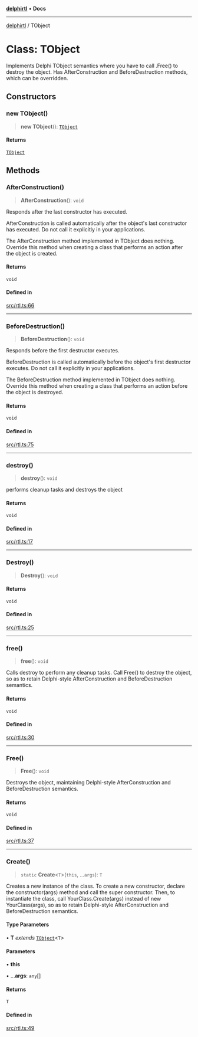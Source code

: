 [**delphirtl**](../README.md) • **Docs**

***

[delphirtl](../globals.md) / TObject

# Class: TObject

Implements Delphi TObject semantics where you have to call .Free() to destroy the object.
Has AfterConstruction and BeforeDestruction methods, which can be overridden.

## Constructors

### new TObject()

> **new TObject**(): [`TObject`](TObject.md)

#### Returns

[`TObject`](TObject.md)

## Methods

### AfterConstruction()

> **AfterConstruction**(): `void`

Responds after the last constructor has executed.

AfterConstruction is called automatically after the object's last constructor has executed. Do not call it explicitly in your applications.

The AfterConstruction method implemented in TObject does nothing. Override this method when creating a class that performs an action after the object is created.

#### Returns

`void`

#### Defined in

[src/rtl.ts:66](https://github.com/chuacw/delphirtl/blob/99d8c44e63124381b30b888cd4b51a7f5a9f03a2/src/rtl.ts#L66)

***

### BeforeDestruction()

> **BeforeDestruction**(): `void`

Responds before the first destructor executes.

BeforeDestruction is called automatically before the object's first destructor executes. Do not call it explicitly in your applications.

The BeforeDestruction method implemented in TObject does nothing. Override this method when creating a class that performs an action before the object is destroyed.

#### Returns

`void`

#### Defined in

[src/rtl.ts:75](https://github.com/chuacw/delphirtl/blob/99d8c44e63124381b30b888cd4b51a7f5a9f03a2/src/rtl.ts#L75)

***

### destroy()

> **destroy**(): `void`

performs cleanup tasks and destroys the object

#### Returns

`void`

#### Defined in

[src/rtl.ts:17](https://github.com/chuacw/delphirtl/blob/99d8c44e63124381b30b888cd4b51a7f5a9f03a2/src/rtl.ts#L17)

***

### Destroy()

> **Destroy**(): `void`

#### Returns

`void`

#### Defined in

[src/rtl.ts:25](https://github.com/chuacw/delphirtl/blob/99d8c44e63124381b30b888cd4b51a7f5a9f03a2/src/rtl.ts#L25)

***

### free()

> **free**(): `void`

Calls destroy to perform any cleanup tasks. Call Free() to destroy the object, so as to retain Delphi-style AfterConstruction and BeforeDestruction semantics.

#### Returns

`void`

#### Defined in

[src/rtl.ts:30](https://github.com/chuacw/delphirtl/blob/99d8c44e63124381b30b888cd4b51a7f5a9f03a2/src/rtl.ts#L30)

***

### Free()

> **Free**(): `void`

Destroys the object, maintaining Delphi-style AfterConstruction and BeforeDestruction semantics.

#### Returns

`void`

#### Defined in

[src/rtl.ts:37](https://github.com/chuacw/delphirtl/blob/99d8c44e63124381b30b888cd4b51a7f5a9f03a2/src/rtl.ts#L37)

***

### Create()

> `static` **Create**\<`T`\>(`this`, ...`args`): `T`

Creates a new instance of the class. To create a new constructor, declare the constructor(args) method
and call the super constructor. Then, to instantiate the class, call YourClass.Create(args) instead of new YourClass(args),
so as to retain Delphi-style AfterConstruction and BeforeDestruction semantics.

#### Type Parameters

• **T** *extends* [`TObject`](TObject.md)\<`T`\>

#### Parameters

• **this**

• ...**args**: `any`[]

#### Returns

`T`

#### Defined in

[src/rtl.ts:49](https://github.com/chuacw/delphirtl/blob/99d8c44e63124381b30b888cd4b51a7f5a9f03a2/src/rtl.ts#L49)
